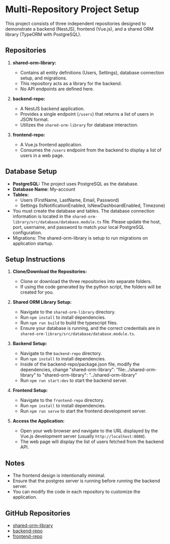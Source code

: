 # Multi-Repository Project Setup

This project consists of three independent repositories designed to demonstrate a backend (NestJS), frontend (Vue.js), and a shared ORM library (TypeORM with PostgreSQL).

## Repositories

1.  **shared-orm-library:**
    * Contains all entity definitions (Users, Settings), database connection setup, and migrations.
    * This repository acts as a library for the backend.
    * No API endpoints are defined here.

2.  **backend-repo:**
    * A NestJS backend application.
    * Provides a single endpoint (`/users`) that returns a list of users in JSON format.
    * Utilizes the `shared-orm-library` for database interaction.

3.  **frontend-repo:**
    * A Vue.js frontend application.
    * Consumes the `/users` endpoint from the backend to display a list of users in a web page.

## Database Setup

* **PostgreSQL:** The project uses PostgreSQL as the database.
* **Database Name:** My-account
* **Tables:**
    * Users (FirstName, LastName, Email, Password)
    * Settings (IsNotificationEnabled, IsNewDashboardEnabled, Timezone)
* You must create the database and tables. The database connection information is located in the `shared-orm-library/src/database/database.module.ts` file. Please update the host, port, username, and password to match your local PostgreSQL configuration.
* Migrations: The shared-orm-library is setup to run migrations on application startup.

## Setup Instructions

1.  **Clone/Download the Repositories:**
    * Clone or download the three repositories into separate folders.
    * If using the code generated by the python script, the folders will be created for you.

2.  **Shared ORM Library Setup:**
    * Navigate to the `shared-orm-library` directory.
    * Run `npm install` to install dependencies.
    * Run `npm run build` to build the typescript files.
    * Ensure your database is running, and the correct credentials are in `shared-orm-library/src/database/database.module.ts`.

3.  **Backend Setup:**
    * Navigate to the `backend-repo` directory.
    * Run `npm install` to install dependencies.
    * Inside of the backend-repo/package.json file, modify the dependencies, change "shared-orm-library": "file:../shared-orm-library" to "shared-orm-library": "../shared-orm-library"
    * Run `npm run start:dev` to start the backend server.

4.  **Frontend Setup:**
    * Navigate to the `frontend-repo` directory.
    * Run `npm install` to install dependencies.
    * Run `npm run serve` to start the frontend development server.

5.  **Access the Application:**
    * Open your web browser and navigate to the URL displayed by the Vue.js development server (usually `http://localhost:8080`).
    * The web page will display the list of users fetched from the backend API.

## Notes

* The frontend design is intentionally minimal.
* Ensure that the postgres server is running before running the backend server.
* You can modify the code in each repository to customize the application.

## GitHub Repositories

* [shared-orm-library](https://github.com/rkantsingh801/shared-orm-library.git)
* [backend-repo](https://github.com/rkantsingh801/frontend-repo.git)
* [frontend-repo](https://github.com/rkantsingh801/backend-repo.git)
